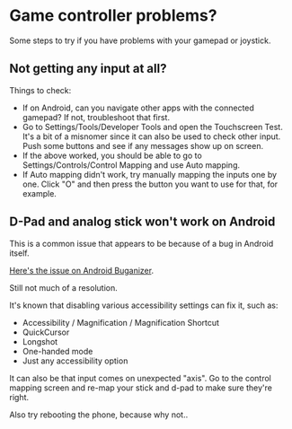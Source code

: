 # Game controller problems?

Some steps to try if you have problems with your gamepad or joystick.

## Not getting any input at all?

Things to check:

* If on Android, can you navigate other apps with the connected gamepad? If not, troubleshoot that first.
* Go to Settings/Tools/Developer Tools and open the Touchscreen Test. It's a bit of a misnomer since it
  can also be used to check other input. Push some buttons and see if any messages show up on screen.
* If the above worked, you should be able to go to Settings/Controls/Control Mapping and use Auto mapping.
* If Auto mapping didn't work, try manually mapping the inputs one by one. Click "O" and then press the
  button you want to use for that, for example.

## D-Pad and analog stick won't work on Android

This is a common issue that appears to be because of a bug in Android itself.

[Here's the issue on Android Buganizer](https://issuetracker.google.com/issues/163120692).

Still not much of a resolution.

It's known that disabling various accessibility settings can fix it, such as:

* Accessibility / Magnification / Magnification Shortcut
* QuickCursor
* Longshot
* One-handed mode
* Just any accessibility option

It can also be that input comes on unexpected "axis". Go to the control mapping screen and re-map your stick and d-pad to make sure they're right.

Also try rebooting the phone, because why not..